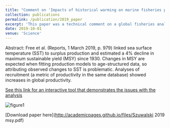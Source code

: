 ```yaml
---
title: "Comment on 'Impacts of historical warming on marine fisheries production'"
collection: publications
permalink: /publication/2019_paper
excerpt: 'This paper was a technical comment on a global fisheries analysis attempting to link SST to changes in fishery productivity.'
date: 2019-10-01
venue: 'Science'
---
```

Abstract: Free et al. (Reports, 1 March 2019, p. 979) linked sea surface temperature (SST) to surplus production and estimated a 4% decline in maximum sustainable yield (MSY) since 1930. Changes in MSY are expected when fitting production models to age-structured data, so attributing observed changes to SST is problematic. Analyses of recruitment (a metric of productivity in the same database) showed increases in global productivity.

[See this link for an interactive tool that demonstrates the issues with the analysis ](https://szuwalski.shinyapps.io/surplus_production/)

![figure1](https://szuwalski.github.io/files/msy.png)


[Download paper here](http://academicpages.github.io/files/Szuwalski 2019 msy.pdf)

